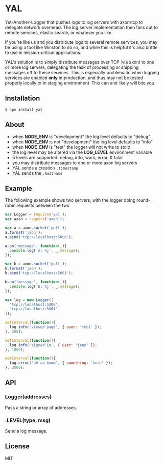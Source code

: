 
# YAL

  Yet-Another-Logger that pushes logs to log servers with axon/tcp to delegate network overhead. The log server implementation then fans out
  to remote services, elastic search, or whatever you like.

  If you're like us and you distribute logs to several remote services,
  you may be using a tool like Winston to do so, and while this is helpful
  it's also brittle to use in mission-critical applications.

  YAL's solution is to simply distribute messages over TCP (via axon) to one or more log servers, delegating the task of processing or shipping messages off to these services. This is especially problematic when logging services are enabled __only__ in production, and thus may not be tested properly locally or in staging environment. This can and likely will bite you.

## Installation

```
$ npm install yal
```

## About

 - when __NODE_ENV__ is "development" the log level defaults to "debug"
 - when __NODE_ENV__ is not "development" the log level defaults to "info"
 - when __NODE_ENV__ is "test" the logger will not write to stdio
 - the log level may be altered via the __LOG_LEVEL__ environment variable
 - 5 levels are supported: debug, info, warn, error, & fatal
 - you may distribute messages to one or more axon log servers
 - YAL sends a creation `.timestamp`
 - YAL sends the `.hostname`

## Example

  The following example shows two servers,
  with the logger doing round-robin requests
  between the two.

```js
var Logger = require('yal');
var axon = require('axon');

var a = axon.socket('pull');
a.format('json');
a.bind('tcp://localhost:5000');

a.on('message', function(_){
  console.log('A: %j', _.message);
});

var b = axon.socket('pull');
b.format('json');
b.bind('tcp://localhost:5001');

b.on('message', function(_){
  console.log('B: %j', _.message);
});

var log = new Logger([
  'tcp://localhost:5000',
  'tcp://localhost:5001'
]);

setInterval(function(){
  log.info('viewed page', { user: 'tobi' });
}, 300);

setInterval(function(){
  log.info('signed in', { user: 'jane' });
}, 1000);

setInterval(function(){
  log.error('oh no boom', { something: 'here' });
}, 3000);
```

## API

### Logger(addresses)

  Pass a string or array of addresses.

### .LEVEL(type, msg)

  Send a log message.

## License

 MIT
